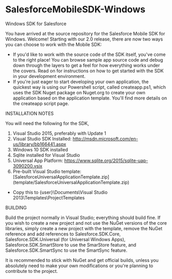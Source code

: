 SalesforceMobileSDK-Windows
===========================

Windows SDK for Salesforce

You have arrived at the source repository for the Salesforce Mobile SDK for Windows. Welcome! Starting with our 2.0 release, there are now two ways you can choose to work with the Mobile SDK:

- If you'd like to work with the source code of the SDK itself, you've come to the right place! You can browse sample app source code and debug down through the layers to get a feel for how everything works under the covers. Read on for instructions on how to get started with the SDK in your development environment.
- If you're just eager to start developing your own application, the quickest way is using our Powershell script, called createapp.ps1, which uses the SDK Nuget package on Nuget.org to create your own application based on the application template. You'll find more details on the createapp script page.

INSTALLATION NOTES

You will need the following for the SDK,

1. Visual Studio 2015, preferably with Update 1
2. Visual Studio SDK Installed: http://msdn.microsoft.com/en-us/library/bb166441.aspx
3. Windows 10 SDK installed 
4. Sqlite installed for Visual Studio
  1. Universal App Platform: https://www.sqlite.org/2015/sqlite-uap-3090200.vsix
4. Pre-built Visual Studio template: [SalesforceUniversalApplicationTemplate.zip] (template/SalesforceUniversalApplicationTemplate.zip)
  * Copy this to {user}\Documents\Visual Studio 2013\Templates\ProjectTemplates

BUILDING

Build the project normally in Visual Studio; everything should build fine.  If you wish to create a new project and not use the NuGet versions of the core libraries, simply create a new project with the template, remove the NuGet reference and add references to Salesforce.SDK.Core, Salesforce.SDK.Universal (for Universal Windows Apps), Salesforce.SDK.SmartStore to use the SmarStore feature, and Salesforce.SDK.SmartSync to use the SmartSync feature.

It is recommended to stick with NuGet and get official builds, unless you absolutely need to make your own modifications or you're planning to contribute to the project.
